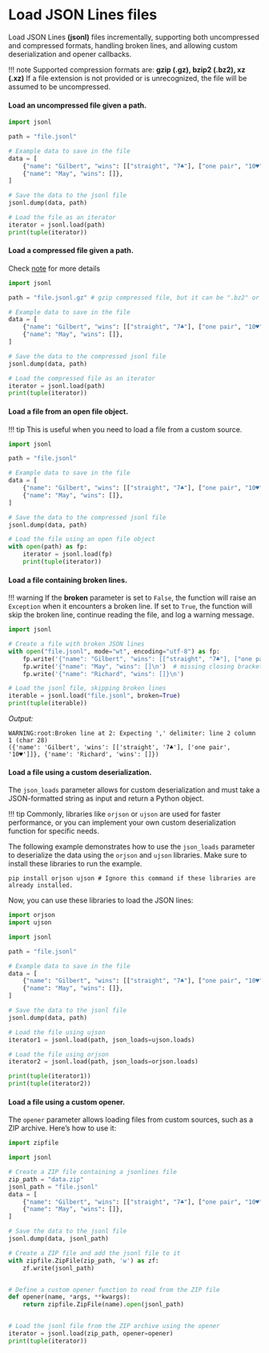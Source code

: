 # Load JSON Lines files

Load JSON Lines **(jsonl)** files incrementally, supporting both uncompressed and compressed formats, handling broken
lines, and allowing custom deserialization and opener callbacks.

<a id="note-compression"></a>
!!! note
    Supported compression formats are: **gzip (.gz), bzip2 (.bz2), xz (.xz)**
    If a file extension is not provided or is unrecognized, the file will be assumed to be uncompressed.

#### Load an uncompressed file given a path.

```python
import jsonl

path = "file.jsonl"

# Example data to save in the file
data = [
    {"name": "Gilbert", "wins": [["straight", "7♣"], ["one pair", "10♥"]]},
    {"name": "May", "wins": []},
]

# Save the data to the jsonl file
jsonl.dump(data, path)

# Load the file as an iterator
iterator = jsonl.load(path)
print(tuple(iterator))
```

#### Load a compressed file given a path.

Check [note](#note-compression) for more details

```python
import jsonl

path = "file.jsonl.gz" # gzip compressed file, but it can be ".bz2" or ".xz"

# Example data to save in the file
data = [
    {"name": "Gilbert", "wins": [["straight", "7♣"], ["one pair", "10♥"]]},
    {"name": "May", "wins": []},
]

# Save the data to the compressed jsonl file
jsonl.dump(data, path)

# Load the compressed file as an iterator
iterator = jsonl.load(path)
print(tuple(iterator))
```

#### Load a file from an open file object.

!!! tip
    This is useful when you need to load a file from a custom source.

```python
import jsonl

path = "file.jsonl"

# Example data to save in the file
data = [
    {"name": "Gilbert", "wins": [["straight", "7♣"], ["one pair", "10♥"]]},
    {"name": "May", "wins": []},
]

# Save the data to the compressed jsonl file
jsonl.dump(data, path)

# Load the file using an open file object
with open(path) as fp:
    iterator = jsonl.load(fp)
    print(tuple(iterator))
```

#### Load a file containing broken lines.

!!! warning
    If the **broken** parameter is set to `False`, the function will raise an `Exception` when it encounters a broken line.
    If set to `True`, the function will skip the broken line, continue reading the file, and log a warning message.

```python
import jsonl

# Create a file with broken JSON lines
with open("file.jsonl", mode="wt", encoding="utf-8") as fp:
    fp.write('{"name": "Gilbert", "wins": [["straight", "7♣"], ["one pair", "10♥"]]}\n')
    fp.write('{"name": "May", "wins": []\n')  # missing closing bracket
    fp.write('{"name": "Richard", "wins": []}\n')

# Load the jsonl file, skipping broken lines
iterable = jsonl.load("file.jsonl", broken=True)
print(tuple(iterable))
```

*Output:*

```console
WARNING:root:Broken line at 2: Expecting ',' delimiter: line 2 column 1 (char 28)
({'name': 'Gilbert', 'wins': [['straight', '7♣'], ['one pair', '10♥']]}, {'name': 'Richard', 'wins': []})
```

#### Load a file using a custom deserialization.

The `json_loads` parameter allows for custom deserialization and must take a JSON-formatted
string as input and return a Python object.

!!! tip
    Commonly, libraries like `orjson` or `ujson` are used for faster performance, or you can implement your own
    custom deserialization function for specific needs.

The following example demonstrates how to use the `json_loads` parameter to deserialize the data
using the `orjson` and `ujson` libraries. Make sure to install these libraries to run the example.

```console
pip install orjson ujson # Ignore this command if these libraries are already installed.
```

Now, you can use these libraries to load the JSON lines:

```python
import orjson
import ujson

import jsonl

path = "file.jsonl"

# Example data to save in the file
data = [
    {"name": "Gilbert", "wins": [["straight", "7♣"], ["one pair", "10♥"]]},
    {"name": "May", "wins": []},
]

# Save the data to the jsonl file
jsonl.dump(data, path)

# Load the file using ujson
iterator1 = jsonl.load(path, json_loads=ujson.loads)

# Load the file using orjson
iterator2 = jsonl.load(path, json_loads=orjson.loads)

print(tuple(iterator1))
print(tuple(iterator2))
```

#### Load a file using a custom opener.

The `opener` parameter allows loading files from custom sources, such as a ZIP archive. Here’s how to use it:

```python
import zipfile

import jsonl

# Create a ZIP file containing a jsonlines file
zip_path = "data.zip"
jsonl_path = "file.jsonl"
data = [
    {"name": "Gilbert", "wins": [["straight", "7♣"], ["one pair", "10♥"]]},
    {"name": "May", "wins": []},
]

# Save the data to the jsonl file
jsonl.dump(data, jsonl_path)

# Create a ZIP file and add the jsonl file to it
with zipfile.ZipFile(zip_path, 'w') as zf:
    zf.write(jsonl_path)


# Define a custom opener function to read from the ZIP file
def opener(name, *args, **kwargs):
    return zipfile.ZipFile(name).open(jsonl_path)


# Load the jsonl file from the ZIP archive using the opener
iterator = jsonl.load(zip_path, opener=opener)
print(tuple(iterator))
```
